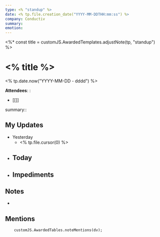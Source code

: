 ```yaml
---
type: <% "standup" %>
date: <% tp.file.creation_date("YYYY-MM-DDTHH:mm:ss") %>
company: Conductiv
summary: 
emotion:
---
```

<%* const title = customJS.AwardedTemplates.adjustNote(tp, "standup") %>
# <% title %>
 <% tp.date.now("YYYY-MM-DD - dddd") %>
 
**Attendees**: :
- [[]]

summary:: 

## My Updates
- Yesterday
	- <% tp.file.cursor(0) %>
- Today
	- 
- Impediments
	- 

## Notes
- 

## Mentions
```dataviewjs
	customJS.AwardedTables.noteMentions(dv);
```